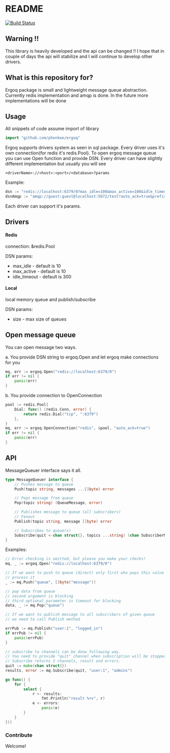 # README #


[![Build Status](https://travis-ci.org/phonkee/ergoq.svg?branch=master)](https://travis-ci.org/phonkee/ergoq)

## Warning !! ##
This library is heavily developed and the api can be changed !! 
I hope that in couple of days the api will stabilize and I will continue
to develop other drivers.


## What is this repository for? ##

Ergoq package is small and lightweight message queue abstraction.
Currently redis implementation and amqp is done.
In the future more implementations will be done


## Usage ##

All snippets of code assume import of library

```go
import "github.com/phonkee/ergoq"
```

Ergoq supports drivers system as seen in sql package. Every driver uses it's own connection(for redis it's redis.Pool).
To open ergoq message queue you can use Open function and provide DSN. 
Every driver can have slightly different implementation but usually you will see

	<driverName>://<host>:<port>/<database>?params

Example:

```go
dsn := "redis://localhost:6379/0?max_idle=100&max_active=100&idle_timeout=200"
dsnAmqp := "amqp://guest:guest@localhost:5672/test?auto_ack=true&prefix=queues"
```

Each driver can support it's params. 

## Drivers

#### Redis

connection: &redis.Pool

DSN params:

* max_idle - default is 10
* max_active - default is 10
* idle_timeout - default is 300

#### Local

local memory queue and publish/subscribe

DSN params:

* size - max size of queues

## Open message queue ##

You can open message two ways. 

a. You provide DSN string to ergoq.Open and let ergoq make connections for you

```go
mq, err := ergoq.Open("redis://localhost:6379/0")
if err != nil {
	panic(err)
}
```

b. You provide connection to OpenConnection

```go
pool := redis.Pool{
	Dial: func() (redis.Conn, error) {
		return redis.Dial("tcp", ":6379")
	},
}
mq, err := ergoq.OpenConnection("redis", &pool, "auto_ack=true")
if err != nil {
	panic(err)
}
```

## API ##

MessageQueuer interface says it all.

```go
type MessageQueuer interface {
	// Pushes message to queue
	Push(topic string, messages ...[]byte) error

	// Pops message from queue
	Pop(topic string) (QueueMessage, error)

	// Publishes message to queue (all subscribers)
	// Fanout
	Publish(topic string, message []byte) error

	// Subscribes to queue(s)
	Subscribe(quit <-chan struct{}, topics ...string) (chan SubscriberMessage, chan error)
}
```


Examples:

```go
// Error checking is omitted, but please you make your checks!
mq, _ := ergoq.Open("redis://localhost:6379/0")

// If we want to push to queue (direct) only first who pops this value will
// process it
_ := mq.Push("queue", []byte("message"))

// pop data from queue
// second argument is blocking
// third optional parameter is timeout for blocking
data, _ := mq.Pop("queue")

// If we want to publish message to all subscribers of given queue
// we need to call Publish method

errPub := mq.Publish("user:1", "logged_in")
if errPub != nil {
	panic(errPub)
}

// subscribe to channels can be donw following way.
// You need to provide "quit" channel when subscription will be stopped.
// Subscribe returns 2 channels, result and errors.
quit := make(chan struct{})
results, error := mq.Subscribe(quit, "user:1", "admins")

go func() {
	for {
		select {
			r <- results:
				fmt.Println("result %+v", r)
			e <- errors:
				panic(e)
		}
	}
}()
```

### Contribute ###

Welcome!